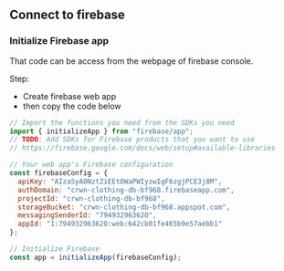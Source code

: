 ## Connect to firebase

### Initialize Firebase app

That code can be access from the webpage of firebase console.

Step:
- Create firebase web app
- then copy the code below

```js
// Import the functions you need from the SDKs you need
import { initializeApp } from "firebase/app";
// TODO: Add SDKs for Firebase products that you want to use
// https://firebase.google.com/docs/web/setup#available-libraries

// Your web app's Firebase configuration
const firebaseConfig = {
  apiKey: "AIzaSyA0NztZiEEtOWaPWIyzwIgF6zgjPCE3j8M",
  authDomain: "crwn-clothing-db-bf968.firebaseapp.com",
  projectId: "crwn-clothing-db-bf968",
  storageBucket: "crwn-clothing-db-bf968.appspot.com",
  messagingSenderId: "794932963620",
  appId: "1:794932963620:web:642cb01fe465b9e57aebb1"
};

// Initialize Firebase
const app = initializeApp(firebaseConfig);
```

